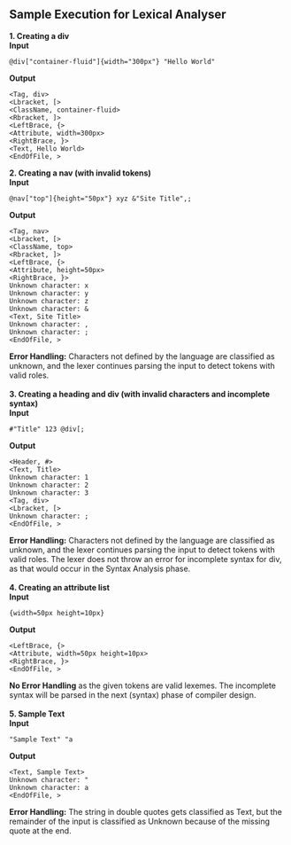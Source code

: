 ## Sample Execution for Lexical Analyser

**1. Creating a div** <br>
   **Input**
   ```
   @div["container-fluid"]{width="300px"} "Hello World"
   ```
   **Output**
   ```
   <Tag, div>
   <Lbracket, [>
   <ClassName, container-fluid>
   <Rbracket, ]>
   <LeftBrace, {>
   <Attribute, width=300px>
   <RightBrace, }>
   <Text, Hello World>
   <EndOfFile, >
   ```

**2. Creating a nav (with invalid tokens)** <br>
   **Input**
   ```
   @nav["top"]{height="50px"} xyz &"Site Title",;
   ```
   **Output**
   ```
   <Tag, nav>
   <Lbracket, [>
   <ClassName, top>
   <Rbracket, ]>
   <LeftBrace, {>
   <Attribute, height=50px>
   <RightBrace, }>
   Unknown character: x
   Unknown character: y
   Unknown character: z
   Unknown character: &
   <Text, Site Title>
   Unknown character: ,
   Unknown character: ;
   <EndOfFile, >
   ```
   **Error Handling:** Characters not defined by the language are classified as unknown, and the lexer continues parsing the input to detect tokens with valid roles. <br> <br>
**3. Creating a heading and div (with invalid characters and incomplete syntax)** <br>
   **Input**
   ```
   #"Title" 123 @div[;
   ```
   **Output**
   ```
   <Header, #>
   <Text, Title>
   Unknown character: 1
   Unknown character: 2
   Unknown character: 3
   <Tag, div>
   <Lbracket, [>
   Unknown character: ;
   <EndOfFile, >
   ```
   **Error Handling:** Characters not defined by the language are classified as unknown, and the lexer continues parsing the input to detect tokens with valid roles. The lexer does not throw an error for incomplete syntax for div, as that would occur in the Syntax Analysis phase. <br> <br>
**4. Creating an attribute list** <br>
   **Input**
   ```
   {width=50px height=10px}
   ```
   **Output**
   ```
   <LeftBrace, {>
   <Attribute, width=50px height=10px>
   <RightBrace, }>
   <EndOfFile, >
   ```
   **No Error Handling** as the given tokens are valid lexemes. The incomplete syntax will be parsed in the next (syntax) phase of compiler design. <br> <br>
**5. Sample Text** <br>
   **Input**
   ```
   "Sample Text" "a
   ```
   **Output**
   ```
   <Text, Sample Text>
   Unknown character: "
   Unknown character: a
   <EndOfFile, >
   ```
   **Error Handling:** The string in double quotes gets classified as Text, but the remainder of the input is classified as Unknown because of the missing quote at the end. 